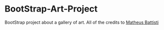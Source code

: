 # BootStrap-Art-Project
BootStrap project about a gallery of art. All of the credits to <a href="https://github.com/matheusbattisti" title="Matheus Battisti">Matheus Battisti</a>
